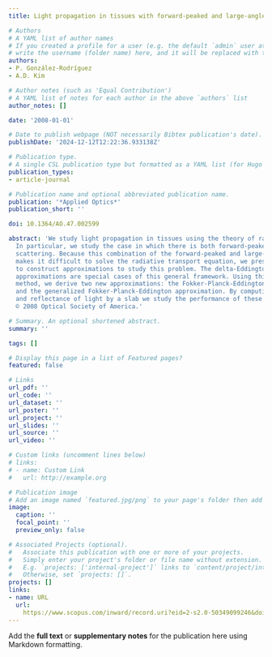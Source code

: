 ```yaml
---
title: Light propagation in tissues with forward-peaked and large-angle scattering

# Authors
# A YAML list of author names
# If you created a profile for a user (e.g. the default `admin` user at `content/authors/admin/`), 
# write the username (folder name) here, and it will be replaced with their full name and linked to their profile.
authors:
- P. González-Rodríguez
- A.D. Kim

# Author notes (such as 'Equal Contribution')
# A YAML list of notes for each author in the above `authors` list
author_notes: []

date: '2008-01-01'

# Date to publish webpage (NOT necessarily Bibtex publication's date).
publishDate: '2024-12-12T12:22:36.933138Z'

# Publication type.
# A single CSL publication type but formatted as a YAML list (for Hugo requirements).
publication_types:
- article-journal

# Publication name and optional abbreviated publication name.
publication: '*Applied Optics*'
publication_short: ''

doi: 10.1364/AO.47.002599

abstract: 'We study light propagation in tissues using the theory of radiative transport.
  In particular, we study the case in which there is both forward-peaked and large-angle
  scattering. Because this combination of the forward-peaked and large-angle scattering
  makes it difficult to solve the radiative transport equation, we present a method
  to construct approximations to study this problem. The delta-Eddington and Fokker-Planck
  approximations are special cases of this general framework. Using this approximation
  method, we derive two new approximations: the Fokker-Planck-Eddington approximation
  and the generalized Fokker-Planck-Eddington approximation. By computing the transmittance
  and reflectance of light by a slab we study the performance of these approximations.
  © 2008 Optical Society of America.'

# Summary. An optional shortened abstract.
summary: ''

tags: []

# Display this page in a list of Featured pages?
featured: false

# Links
url_pdf: ''
url_code: ''
url_dataset: ''
url_poster: ''
url_project: ''
url_slides: ''
url_source: ''
url_video: ''

# Custom links (uncomment lines below)
# links:
# - name: Custom Link
#   url: http://example.org

# Publication image
# Add an image named `featured.jpg/png` to your page's folder then add a caption below.
image:
  caption: ''
  focal_point: ''
  preview_only: false

# Associated Projects (optional).
#   Associate this publication with one or more of your projects.
#   Simply enter your project's folder or file name without extension.
#   E.g. `projects: ['internal-project']` links to `content/project/internal-project/index.md`.
#   Otherwise, set `projects: []`.
projects: []
links:
- name: URL
  url: 
    https://www.scopus.com/inward/record.uri?eid=2-s2.0-50349099246&doi=10.1364%2fAO.47.002599&partnerID=40&md5=3713b61f5b0e03fd17665033a08a3d6c
---
```


Add the **full text** or **supplementary notes** for the publication here using Markdown formatting.
